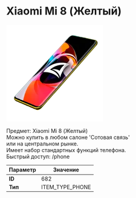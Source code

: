 # Xiaomi Mi 8 (Желтый)

![Item Image](../img/682.webp?raw=true)

Предмет: Xiaomi Mi 8 (Желтый)<br>Можно купить в любом салоне 'Сотовая связь'<br>или на центральном рынке.<br>Имеет набор стандартных функций телефона.<br>Быстрый доступ: /phone


| Параметр | Значение |
|----------|----------|
| **ID** | 682 |
| **Тип** | ITEM_TYPE_PHONE |


